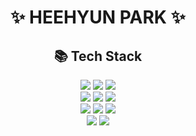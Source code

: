 <div align = center> 

<!--
**hyun071/hyun071** is a ✨ _special_ ✨ repository because its `README.md` (this file) appears on your GitHub profile.

낼부턴 다시 열싀미하긩 제발제발
-->

<h1>✨ HEEHYUN PARK ✨</h1>

<!-- <h2>✉ CONTACT</h2>
<P><img src="https://img.shields.io/badge/rhdclsla@gmail.com-EA4335?style=for-the-badge&logo=Gmail&logoColor=white"/></p>
 -->
<h2>📚 Tech Stack </h2>
<p>
<img src="https://img.shields.io/badge/GitHub-181717?style=for-the-badge&logo=GitHub&logoColor=white">
<img src="https://img.shields.io/badge/git-F05032?style=for-the-badge&logo=git&logoColor=white">
<img src="https://img.shields.io/badge/python-3776AB?style=for-the-badge&logo=python&logoColor=white">
 <br>
<img src="https://img.shields.io/badge/bootstrap-7952B3?style=for-the-badge&logo=bootstrap&logoColor=white">
<img src="https://img.shields.io/badge/HTML5-E34F26?style=for-the-badge&logo=HTML5&logoColor=white">
<img src="https://img.shields.io/badge/CSS-1572B6?style=for-the-badge&logo=CSS3&logoColor=white">
 <br>
<img src="https://img.shields.io/badge/jquery-0769AD?style=for-the-badge&logo=jquery&logoColor=white">
<img src="https://img.shields.io/badge/JavaScript-F7DF1E?style=for-the-badge&logo=JavaScript&logoColor=white">
<img src="https://img.shields.io/badge/apache tomcat-F8DC75?style=for-the-badge&logo=apachetomcat&logoColor=white">
 <br>
<img src="https://img.shields.io/badge/oracle-F80000?style=for-the-badge&logo=oracle&logoColor=white"> 
<img src="https://img.shields.io/badge/mysql-4479A1?style=for-the-badge&logo=mysql&logoColor=white"> 
  
</p>

#
  

</div>


